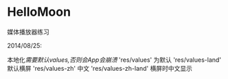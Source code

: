 HelloMoon
=========

媒体播放器练习

2014/08/25:

本地化*需要默认values,否则会App会崩溃* 'res/values' 为默认 'res/values-land' 默认横屏 'res/values-zh' 中文 'res/values-zh-land' 横屏时中文显示
